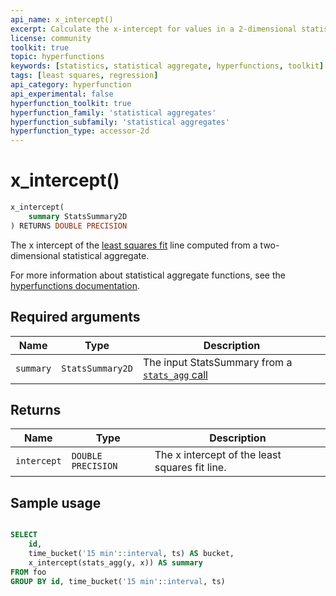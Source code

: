 ```yaml
---
api_name: x_intercept()
excerpt: Calculate the x-intercept for values in a 2-dimensional statistical aggregate
license: community
toolkit: true
topic: hyperfunctions
keywords: [statistics, statistical aggregate, hyperfunctions, toolkit]
tags: [least squares, regression]
api_category: hyperfunction
api_experimental: false
hyperfunction_toolkit: true
hyperfunction_family: 'statistical aggregates'
hyperfunction_subfamily: 'statistical aggregates'
hyperfunction_type: accessor-2d
---
```


# x_intercept() <tag type="toolkit" content="Toolkit" />

```sql
x_intercept(
    summary StatsSummary2D
) RETURNS DOUBLE PRECISION
```

The x intercept of the [least squares fit][least-squares] line computed
from a two-dimensional statistical aggregate.

For more information about statistical aggregate functions, see the
[hyperfunctions documentation][hyperfunctions-stats-agg].

## Required arguments

|Name|Type|Description|
|-|-|-|
|`summary`|`StatsSummary2D`|The input StatsSummary from a [`stats_agg` call][stats-agg]|

## Returns

|Name|Type|Description|
|-|-|-|
|`intercept`|`DOUBLE PRECISION`|The x intercept of the least squares fit line. |

## Sample usage

```sql

SELECT
    id,
    time_bucket('15 min'::interval, ts) AS bucket,
    x_intercept(stats_agg(y, x)) AS summary
FROM foo
GROUP BY id, time_bucket('15 min'::interval, ts)
```


[hyperfunctions-stats-agg]: timescaledb/:currentVersion:/how-to-guides/hyperfunctions/stats-aggs/
[stats-agg]:/hyperfunctions/stats_aggs/stats_agg/
[least-squares]:https://en.wikipedia.org/wiki/Least_squares
